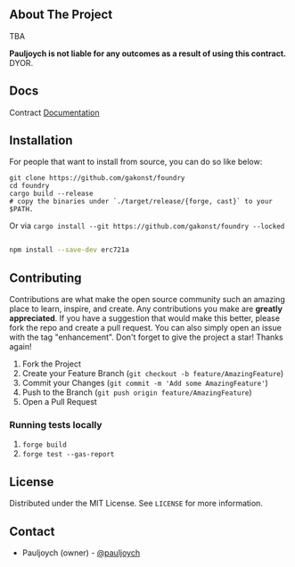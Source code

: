 <!-- ABOUT THE PROJECT -->

## About The Project

TBA

**Pauljoych is not liable for any outcomes as a result of using this contract.** DYOR.

<!-- Docs -->

## Docs

Contract [Documentation]([@pauljoych](https://github.com/PaulJoych/nft-smartcontract/blob/main/DOCUMENTATION.md)) 

<!-- Installation -->

## Installation

For people that want to install from source, you can do so like below:

```
git clone https://github.com/gakonst/foundry
cd foundry
cargo build --release
# copy the binaries under `./target/release/{forge, cast}` to your $PATH.
```

Or via `cargo install --git https://github.com/gakonst/foundry --locked`

```sh

npm install --save-dev erc721a

```

<!-- CONTRIBUTING -->

## Contributing

Contributions are what make the open source community such an amazing place to learn, inspire, and create. Any contributions you make are **greatly appreciated**.
If you have a suggestion that would make this better, please fork the repo and create a pull request. You can also simply open an issue with the tag "enhancement".
Don't forget to give the project a star! Thanks again!

1. Fork the Project
2. Create your Feature Branch (`git checkout -b feature/AmazingFeature`)
3. Commit your Changes (`git commit -m 'Add some AmazingFeature'`)
4. Push to the Branch (`git push origin feature/AmazingFeature`)
5. Open a Pull Request

### Running tests locally

1. `forge build`
2. `forge test --gas-report`

<!-- LICENSE -->

## License

Distributed under the MIT License. See `LICENSE` for more information.

<!-- CONTACT -->

## Contact

- Pauljoych (owner) - [@pauljoych](https://twitter.com/pauljoych)
